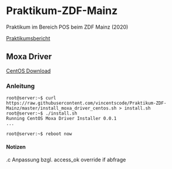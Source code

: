 # Praktikum-ZDF-Mainz
Praktikum im Bereich POS beim ZDF Mainz (2020) 

[Praktikumsbericht](https://docs.google.com/document/d/15RqdIeCJC0JS8qEwCfCcuuorxA4uJxh3j1v5zyLt700)

## Moxa Driver
[CentOS Download](http://mirror.checkdomain.de/centos/8.0.1905/isos/x86_64/CentOS-8-x86_64-1905-dvd1.iso)

### Anleitung
```console
root@server:~$ curl https://raw.githubusercontent.com/vincentscode/Praktikum-ZDF-Mainz/master/install_moxa_driver_centos.sh > install.sh
root@server:~$ ./install.sh
Running CentOS Moxa Driver Installer 0.0.1
...

root@server:~$ reboot now
```

#### Notizen
.c Anpassung bzgl. access_ok override if abfrage